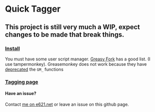 # Quick Tagger

## This project is still very much a WIP, expect changes to be made that break things.

### [Install](https://github.com/Sasquire/quick_tagger/raw/master/distribution/main.user.js)
You must have some user script manager. [Greasy Fork](https://greasyfork.org/en) has a good list. (I use tampermonkey). Greasemonkey does not work because they have [deprecated](https://github.com/sleeyax/ToledoPimper/issues/6) the `GM_` functions

### [Tagging page](https://e621.net/extensions/quick_tagger)

#### Have an issue?

Contact [me on e621.net](https://e621.net/user/show/170289) or leave an issue on this github page.

